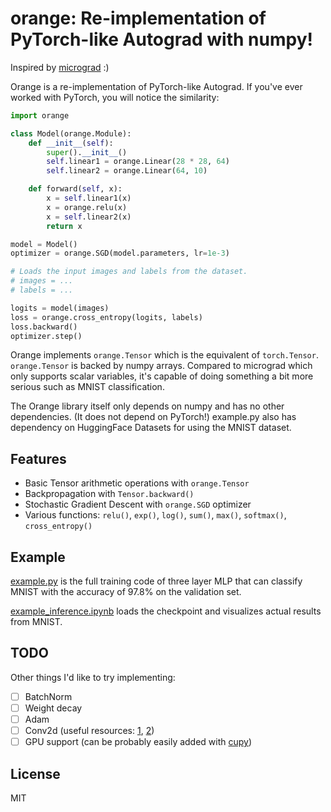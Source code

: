 # orange: Re-implementation of PyTorch-like Autograd with numpy!

Inspired by [micrograd](https://github.com/karpathy/micrograd) :)

Orange is a re-implementation of PyTorch-like Autograd. If you've ever worked with PyTorch, you will notice the similarity:

```py
import orange

class Model(orange.Module):
    def __init__(self):
        super().__init__()
        self.linear1 = orange.Linear(28 * 28, 64)
        self.linear2 = orange.Linear(64, 10)

    def forward(self, x):
        x = self.linear1(x)
        x = orange.relu(x)
        x = self.linear2(x)
        return x

model = Model()
optimizer = orange.SGD(model.parameters, lr=1e-3)

# Loads the input images and labels from the dataset.
# images = ...
# labels = ...

logits = model(images)
loss = orange.cross_entropy(logits, labels)
loss.backward()
optimizer.step()
```

Orange implements `orange.Tensor` which is the equivalent of `torch.Tensor`. `orange.Tensor` is backed by numpy arrays. Compared to micrograd which only supports scalar variables, it's capable of doing something a bit more serious such as MNIST classification.

The Orange library itself only depends on numpy and has no other dependencies. (It does not depend on PyTorch!) example.py also has dependency on HuggingFace Datasets for using the MNIST dataset.

## Features

* Basic Tensor arithmetic operations with `orange.Tensor`
* Backpropagation with `Tensor.backward()`
* Stochastic Gradient Descent with `orange.SGD` optimizer
* Various functions: `relu()`, `exp()`, `log()`, `sum()`, `max()`, `softmax()`, `cross_entropy()`

## Example

[example.py](example.py) is the full training code of three layer MLP that can classify MNIST with the accuracy of 97.8% on the validation set.

[example_inference.ipynb](example_inference.ipynb) loads the checkpoint and visualizes actual results from MNIST.

## TODO

Other things I'd like to try implementing:

- [ ] BatchNorm
- [ ] Weight decay
- [ ] Adam
- [ ] Conv2d (useful resources: [1](https://github.com/Yangqing/caffe/wiki/Convolution-in-Caffe:-a-memo), [2](https://medium.com/impactai/cnns-from-different-viewpoints-fab7f52d159c))
- [ ] GPU support (can be probably easily added with [cupy](https://cupy.dev/))

## License

MIT